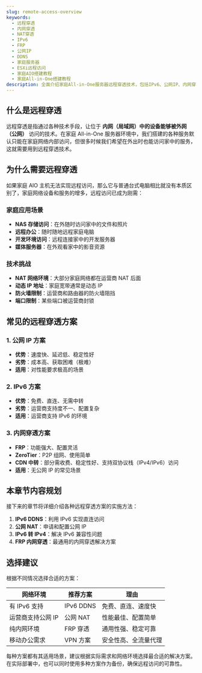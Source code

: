 ```yaml
---
slug: remote-access-overview
keywords:
  - 远程穿透
  - 内网穿透
  - NAT穿透
  - IPv6
  - FRP
  - 公网IP
  - DDNS
  - 家庭服务器
  - ESXi远程访问
  - 家庭AIO搭建教程
  - 家庭All-in-One搭建教程
description: 全面介绍家庭All-in-One服务器远程穿透技术，包括IPv6、公网IP、内网穿透、VPN等多种方案对比，帮助选择最适合的远程访问解决方案
---
```

## 什么是远程穿透

远程穿透是指通过各种技术手段，让位于 **内网（局域网）中的设备能够被外网（公网）** 访问的技术。在家庭 All-in-One 服务器环境中，我们搭建的各种服务默认只能在家庭网络内部访问，但很多时候我们希望在外出时也能访问家中的服务，这就需要用到远程穿透技术。

## 为什么需要远程穿透

如果家庭 AIO 主机无法实现远程访问，那么它与普通台式电脑相比就没有本质区别了，家庭网络设备和服务的增多，远程访问已成为刚需：
### 家庭应用场景
- **NAS 存储访问**：在外随时访问家中的文件和照片
- **远程办公**：随时随地远程家庭电脑
- **开发环境访问**：远程连接家中的开发服务器
- **媒体服务器**：在外观看家中的影音资源

### 技术挑战
- **NAT 网络环境**：大部分家庭网络都在运营商 NAT 后面
- **动态 IP 地址**：家庭宽带通常是动态 IP
- **防火墙限制**：运营商和路由器的防火墙阻挡
- **端口限制**：某些端口被运营商封锁

## 常见的远程穿透方案

### 1. 公网 IP 方案
- **优势**：速度快、延迟低、稳定性好
- **劣势**：成本高、获取困难（极难）
- **适用**：对性能要求极高的场景

### 2. IPv6 方案
- **优势**：免费、直连、无需中转
- **劣势**：运营商支持度不一、配置复杂
- **适用**：运营商支持 IPv6 的环境

### 3. 内网穿透方案
- **FRP**：功能强大、配置灵活
- **ZeroTier**：P2P 组网、使用简单
- **CDN 中转**：部分需收费、稳定性好、支持双协议栈（IPv4/IPv6）访问
- **适用**：无公网 IP 的常见场景

## 本章节内容规划

接下来的章节将详细介绍各种远程穿透方案的实施方法：

1. **IPv6 DDNS**：利用 IPv6 实现直连访问
2. **公网 NAT**：申请和配置公网 IP
3. **IPv6 转 IPv4**：解决 IPv6 兼容性问题
4. **FRP 内网穿透**：最通用的内网穿透解决方案

## 选择建议

根据不同情况选择合适的方案：

| 网络环境 | 推荐方案 | 理由 |
|---------|---------|------|
| 有 IPv6 支持 | IPv6 DDNS | 免费、直连、速度快 |
| 运营商支持公网 IP | 公网 NAT | 性能最佳、配置简单 |
| 纯内网环境 | FRP 穿透 | 通用性强、稳定可靠 |
| 移动办公需求 | VPN 方案 | 安全性高、全流量代理 |

每种方案都有其适用场景，建议根据实际需求和网络环境选择最合适的解决方案。在实际部署中，也可以同时使用多种方案作为备份，确保远程访问的可靠性。